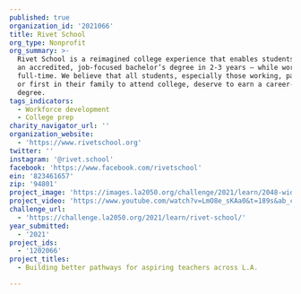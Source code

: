 ```yaml
---
published: true
organization_id: '2021066'
title: Rivet School
org_type: Nonprofit
org_summary: >-
  Rivet School is a reimagined college experience that enables students to earn
  an accredited, job-focused bachelor’s degree in 2-3 years — while working
  full-time. We believe that all students, especially those working, parenting,
  or first in their family to attend college, deserve to earn a career-boosting
  degree.
tags_indicators:
  - Workforce development
  - College prep
charity_navigator_url: ''
organization_website:
  - 'https://www.rivetschool.org'
twitter: ''
instagram: '@rivet.school'
facebook: 'https://www.facebook.com/rivetschool'
ein: '823461657'
zip: '94801'
project_image: 'https://images.la2050.org/challenge/2021/learn/2048-wide/rivet-school.jpg'
project_video: 'https://www.youtube.com/watch?v=LmO8e_sKAa0&t=189s&ab_channel=RivetSchool'
challenge_url:
  - 'https://challenge.la2050.org/2021/learn/rivet-school/'
year_submitted:
  - '2021'
project_ids:
  - '1202066'
project_titles:
  - Building better pathways for aspiring teachers across L.A.

---
```

